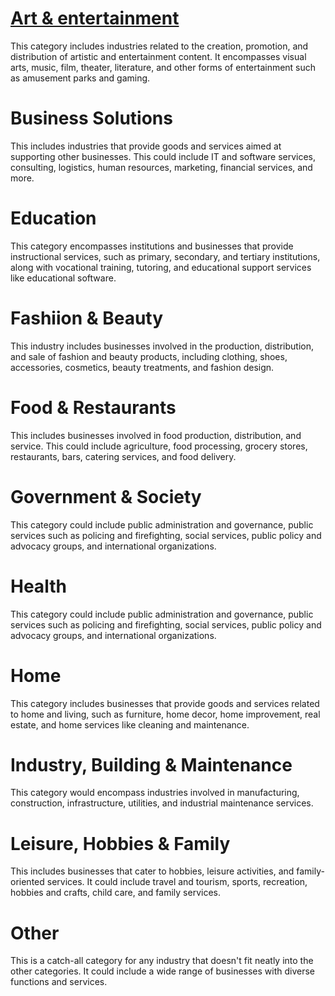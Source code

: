 # [Art & entertainment](art_and_entertainment.md)

This category includes industries related to the creation, promotion, and distribution of artistic and entertainment content. It encompasses visual arts, music, film, theater, literature, and other forms of entertainment such as amusement parks and gaming.

# Business Solutions

This includes industries that provide goods and services aimed at supporting other businesses. This could include IT and software services, consulting, logistics, human resources, marketing, financial services, and more.

# Education

This category encompasses institutions and businesses that provide instructional services, such as primary, secondary, and tertiary institutions, along with vocational training, tutoring, and educational support services like educational software.

# Fashiion & Beauty

This industry includes businesses involved in the production, distribution, and sale of fashion and beauty products, including clothing, shoes, accessories, cosmetics, beauty treatments, and fashion design.

# Food & Restaurants

This includes businesses involved in food production, distribution, and service. This could include agriculture, food processing, grocery stores, restaurants, bars, catering services, and food delivery.

# Government & Society

This category could include public administration and governance, public services such as policing and firefighting, social services, public policy and advocacy groups, and international organizations.

# Health

This category could include public administration and governance, public services such as policing and firefighting, social services, public policy and advocacy groups, and international organizations.

# Home

This category includes businesses that provide goods and services related to home and living, such as furniture, home decor, home improvement, real estate, and home services like cleaning and maintenance.

# Industry, Building & Maintenance

This category would encompass industries involved in manufacturing, construction, infrastructure, utilities, and industrial maintenance services.

# Leisure, Hobbies & Family

This includes businesses that cater to hobbies, leisure activities, and family-oriented services. It could include travel and tourism, sports, recreation, hobbies and crafts, child care, and family services.

# Other

This is a catch-all category for any industry that doesn't fit neatly into the other categories. It could include a wide range of businesses with diverse functions and services.
